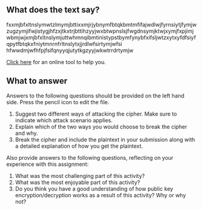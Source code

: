 ## What does the text say?

fxxmjbfxltnslymwtzlmymjbttixxmjrjybnymfbtqkbmtmfifajwdlwjfyrnsiytjfymjwzugzymjifwjistygjhfzxjtkxtrjbttihzyyjwxbtwpnslsjfwgdnsymjktwjxymjfxpjimjwbmjwjxmjbfxltnslymjuttwhmnqibmtinistypstbymfynybfxifsljwtzxytxyfdfsiyfqpytfbtqkxfniytmnrnfrltnslytxjjrdlwfsirtymjwfsi hfwwdmjwfhfpjfsifqnyyqjutytkgzyyjwkwtrrdrtymjw

[Click here](http://www.simonsingh.net/The_Black_Chamber/caesar.html) for an online tool to help you.

## What to answer
Answers to the following questions should be provided on the left hand side. Press the pencil icon to edit the file.

1.	Suggest two different ways of attacking the cipher. Make sure to indicate which attack scenario applies.
1.	Explain which of the two ways you would choose to break the cipher and why. 
1.	Break the cipher and include the plaintext in your submission along with a detailed explanation of how you get the plaintext. 

Also provide answers to the following questions, reflecting on your experience with this assignment:

1.	What was the most challenging part of this activity?
2.	What was the most enjoyable part of this activity?
3.	Do you think you have a good understanding of how public key encryption/decryption works as a result of this activity? Why or why not?

